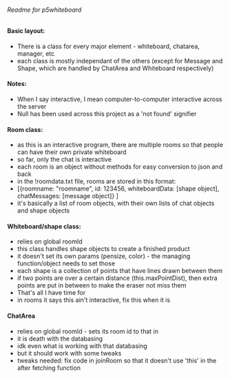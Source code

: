 ###### Readme for p5whiteboard
#### Basic layout:
- There is a class for every major element - whiteboard, chatarea, manager, etc
- each class is mostly independant of the others (except for Message and Shape, which are handled by ChatArea and Whiteboard respectively)

#### Notes:
- When I say interactive, I mean computer-to-computer interactive across the server
- Null has been used across this project as a 'not found' signifier

#### Room class:
- as this is an interactive program, there are multiple rooms so that people can have their own private whiteboard
- so far, only the chat is interactive
- each room is an object without methods for easy conversion to json and back
- in the !roomdata.txt file, rooms are stored in this format:
- [{roomname: "roomname", id: 123456, whiteboardData: [shape object], chatMessages: [message object]} ]
- it's basically a list of room objects, with their own lists of chat objects and shape objects

#### Whiteboard/shape class:
- relies on global roomId
- this class handles shape objects to create a finished product
- it doesn't set its own params (pensize, color) - the managing function/object needs to set those
- each shape is a collection of points that have lines drawn between them
- if two points are over a certain distance (this.maxPointDist), then extra points are put in between to make the eraser not miss them
- That's all I have time for
- in rooms it says this ain't interactive, fix this when it is

#### ChatArea
- relies on global roomId - sets its room id to that in
- it is death with the databasing
- idk even what is working with that databasing
- but it should work with some tweaks
- tweaks needed: fix code in joinRoom so that it doesn't use 'this' in the after fetching function